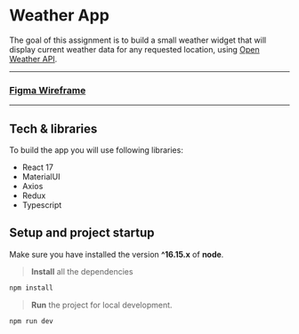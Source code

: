 # Weather App

The goal of this assignment is to build a small weather widget that will display current weather data for any requested location, using [Open Weather API](https://openweathermap.org/current).

---

### **[Figma Wireframe](https://www.figma.com/file/r7tTii6mVpBCvSzzmEwwt8/Weather-App?type=design&node-id=0%3A1&mode=design&t=MOi3fRISY8snYbGR-1)**

---

## Tech & libraries

To build the app you will use following libraries:

- React 17
- MaterialUI
- Axios
- Redux
- Typescript

## Setup and project startup

Make sure you have installed the version **^16.15.x** of **node**.

> **Install** all the dependencies

```sh
npm install
```

> **Run** the project for local development.

```sh
npm run dev
```